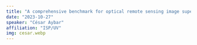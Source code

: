 ```yaml
---
title: "A comprehensive benchmark for optical remote sensing image super-resolution"
date: "2023-10-27"
speaker: "César Aybar"
affiliation: "ISP/UV"
img: cesar.webp
---
```

